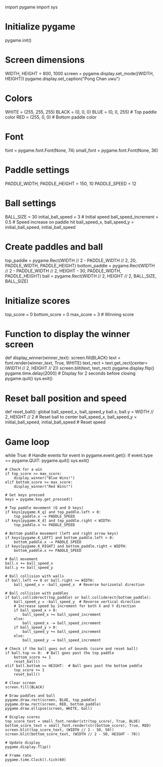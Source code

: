 import pygame
import sys

# Initialize pygame
pygame.init()

# Screen dimensions
WIDTH, HEIGHT = 800, 1000
screen = pygame.display.set_mode((WIDTH, HEIGHT))
pygame.display.set_caption("Pong Chan uwu")

# Colors
WHITE = (255, 255, 255)
BLACK = (0, 0, 0)
BLUE = (0, 0, 255)  # Top paddle color
RED = (255, 0, 0)   # Bottom paddle color

# Font
font = pygame.font.Font(None, 74)
small_font = pygame.font.Font(None, 36)

# Paddle settings
PADDLE_WIDTH, PADDLE_HEIGHT = 150, 10
PADDLE_SPEED = 12

# Ball settings
BALL_SIZE = 30
initial_ball_speed = 3  # Initial speed
ball_speed_increment = 0.5  # Speed increase on paddle hit
ball_speed_x, ball_speed_y = initial_ball_speed, initial_ball_speed

# Create paddles and ball
top_paddle = pygame.Rect(WIDTH // 2 - PADDLE_WIDTH // 2, 20, PADDLE_WIDTH, PADDLE_HEIGHT)
bottom_paddle = pygame.Rect(WIDTH // 2 - PADDLE_WIDTH // 2, HEIGHT - 30, PADDLE_WIDTH, PADDLE_HEIGHT)
ball = pygame.Rect(WIDTH // 2, HEIGHT // 2, BALL_SIZE, BALL_SIZE)

# Initialize scores
top_score = 0
bottom_score = 0
max_score = 3  # Winning score

# Function to display the winner screen
def display_winner(winner_text):
    screen.fill(BLACK)
    text = font.render(winner_text, True, WHITE)
    text_rect = text.get_rect(center=(WIDTH // 2, HEIGHT // 2))
    screen.blit(text, text_rect)
    pygame.display.flip()
    pygame.time.delay(2000)  # Display for 2 seconds before closing
    pygame.quit()
    sys.exit()

# Reset ball position and speed
def reset_ball():
    global ball_speed_x, ball_speed_y
    ball.x, ball.y = WIDTH // 2, HEIGHT // 2  # Reset ball to center
    ball_speed_x, ball_speed_y = initial_ball_speed, initial_ball_speed  # Reset speed

# Game loop
while True:
    # Handle events
    for event in pygame.event.get():
        if event.type == pygame.QUIT:
            pygame.quit()
            sys.exit()

    # Check for a win
    if top_score >= max_score:
        display_winner("Blue Wins!")
    elif bottom_score >= max_score:
        display_winner("Red Wins!")

    # Get keys pressed
    keys = pygame.key.get_pressed()

    # Top paddle movement (Q and D keys)
    if keys[pygame.K_q] and top_paddle.left > 0:
        top_paddle.x -= PADDLE_SPEED
    if keys[pygame.K_d] and top_paddle.right < WIDTH:
        top_paddle.x += PADDLE_SPEED

    # Bottom paddle movement (left and right arrow keys)
    if keys[pygame.K_LEFT] and bottom_paddle.left > 0:
        bottom_paddle.x -= PADDLE_SPEED
    if keys[pygame.K_RIGHT] and bottom_paddle.right < WIDTH:
        bottom_paddle.x += PADDLE_SPEED

    # Ball movement
    ball.x += ball_speed_x
    ball.y += ball_speed_y

    # Ball collision with walls
    if ball.left <= 0 or ball.right >= WIDTH:
        ball_speed_x = -ball_speed_x  # Reverse horizontal direction

    # Ball collision with paddles
    if ball.colliderect(top_paddle) or ball.colliderect(bottom_paddle):
        ball_speed_y = -ball_speed_y  # Reverse vertical direction
        # Increase speed by increment for both X and Y direction
        if ball_speed_x > 0:
            ball_speed_x += ball_speed_increment
        else:
            ball_speed_x -= ball_speed_increment
        if ball_speed_y > 0:
            ball_speed_y += ball_speed_increment
        else:
            ball_speed_y -= ball_speed_increment

    # Check if the ball goes out of bounds (score and reset ball)
    if ball.top <= 0:  # Ball goes past the top paddle
        bottom_score += 1
        reset_ball()
    elif ball.bottom >= HEIGHT:  # Ball goes past the bottom paddle
        top_score += 1
        reset_ball()

    # Clear screen
    screen.fill(BLACK)

    # Draw paddles and ball
    pygame.draw.rect(screen, BLUE, top_paddle)
    pygame.draw.rect(screen, RED, bottom_paddle)
    pygame.draw.ellipse(screen, WHITE, ball)

    # Display scores
    top_score_text = small_font.render(str(top_score), True, BLUE)
    bottom_score_text = small_font.render(str(bottom_score), True, RED)
    screen.blit(top_score_text, (WIDTH // 2 - 50, 50))
    screen.blit(bottom_score_text, (WIDTH // 2 - 50, HEIGHT - 70))

    # Update display
    pygame.display.flip()

    # Frame rate
    pygame.time.Clock().tick(60)
